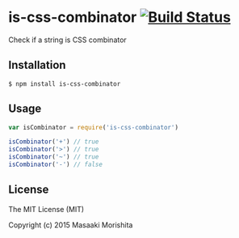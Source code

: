 # is-css-combinator [![Build Status](https://travis-ci.org/morishitter/is-css-combinator.svg)](https://travis-ci.org/morishitter/is-css-combinator)

Check if a string is CSS combinator

## Installation

```shell
$ npm install is-css-combinator
```

## Usage

```js
var isCombinator = require('is-css-combinator')

isCombinator('+') // true
isCombinator('>') // true
isCombinator('~') // true
isCombinator('-') // false
```

## License

The MIT License (MIT)

Copyright (c) 2015 Masaaki Morishita
